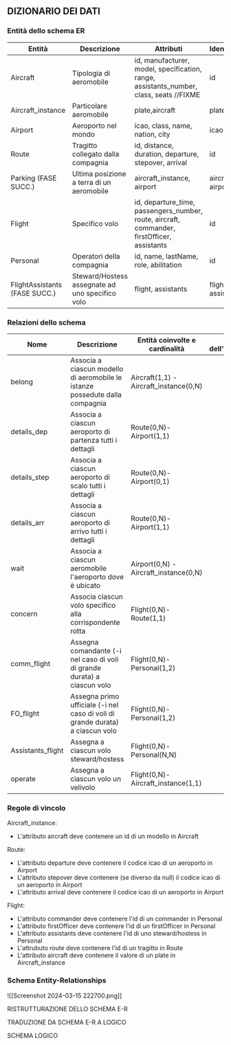 
## DIZIONARIO DEI DATI

### Entità dello schema ER

| Entità                        | Descrizione                                     | Attributi                                                                                   | Identificatore     |
| ----------------------------- | ----------------------------------------------- | ------------------------------------------------------------------------------------------- | ------------------ |
| Aircraft                      | Tipologia di aeromobile                         | id, manufacturer, model, specification, range, assistants_number, class, seats //FIXME      | id                 |
| Aircraft_instance             | Particolare aeromobile                          | plate,aircraft                                                                              | plate              |
| Airport                       | Aeroporto nel mondo                             | icao, class, name, nation, city                                                             | icao               |
| Route                         | Tragitto collegato dalla compagnia              | id, distance, duration, departure, stepover, arrival                                        | id                 |
| Parking (FASE SUCC.)          | Ultima posizione a terra di un aeromobile       | aircraft_instance, airport                                                                  | aircraft, airport  |
| Flight                        | Specifico volo                                  | id, departure_time, passengers_number, route, aircraft, commander, firstOfficer, assistants | id                 |
| Personal                      | Operatori della compagnia                       | id, name, lastName, role, abilitation                                                       | id                 |
| FlightAssistants (FASE SUCC.) | Steward/Hostess assegnate ad uno specifico volo | flight, assistants                                                                          | flight, assistants |

### Relazioni dello schema

| Nome              | Descrizione                                                                   | Entità coinvolte e cardinalità         | Attributi dell'associazione |
| ----------------- | ----------------------------------------------------------------------------- | -------------------------------------- | --------------------------- |
| belong            | Associa a ciascun modello di aeromobile le istanze possedute dalla compagnia  | Aircraft(1,1) - Aircraft_instance(0,N) |                             |
| details_dep       | Associa a ciascun aeroporto di partenza tutti i dettagli                      | Route(0,N)-Airport(1,1)                |                             |
| details_step      | Associa a ciascun aeroporto di scalo tutti i dettagli                         | Route(0,N)-Airport(0,1)                |                             |
| details_arr       | Associa a ciascun aeroporto di arrivo tutti i dettagli                        | Route(0,N)-Airport(1,1)                |                             |
| wait              | Associa a ciascun aeromobile l'aeroporto dove è ubicato                       | Airport(0,N) - Aircraft_instance(0,N)  |                             |
| concern           | Associa ciascun volo specifico alla corrispondente rotta                      | Flight(0,N)-Route(1,1)                 |                             |
| comm_flight       | Assegna comandante (-i nel caso di voli di grande durata) a ciascun volo      | Flight(0,N)-Personal(1,2)              |                             |
| FO_flight         | Assegna primo ufficiale (-i nel caso di voli di grande durata) a ciascun volo | Flight(0,N)-Personal(1,2)              |                             |
| Assistants_flight | Assegna a ciascun volo steward/hostess                                        | Flight(0,N)-Personal(N,N)              |                             |
| operate           | Assegna a ciascun volo un velivolo                                            | Flight(0,N)-Aircraft_instance(1,1)     |                             |

### Regole di vincolo

Aircraft_instance:
* L'attributo aircraft deve contenere un id di un modello in Aircraft

Route:
* L'attributo departure deve contenere il codice icao di un aeroporto in Airport
* L'attributo stepover deve contenere (se diverso da null) il codice icao di un aeroporto in Airport
* L'attributo arrival deve contenere il codice icao di un aeroporto in Airport

Flight:
* L'attributo commander deve contenere l'id di un commander in Personal
* L'attributo firstOfficer deve contenere l'id di un firstOfficer in Personal
* L'attributo assistants deve contenere l'id di uno steward/hostess in Personal
* L'attrubuto route deve contenere l'id di un tragitto in Route
* L'attributo aircraft deve contenere il valore di un plate in Aircraft_instance




### Schema Entity-Relationships



![[Screenshot 2024-03-15 222700.png]]

RISTRUTTURAZIONE DELLO SCHEMA E-R

TRADUZIONE DA SCHEMA E-R A LOGICO

SCHEMA LOGICO